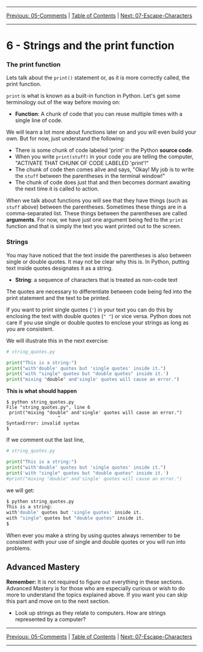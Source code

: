 <!-- Navigation -->

---

[Previous: 05-Comments](./05-Comments.md) | [Table of Contents](./00-Table-of-Contents.md) | [Next: 07-Escape-Characters](./07-Escape-Characters.md)

---
<!-- End Navigation -->

<!-- How to make text appear on hover <span title="I am hovering over the text">This is the text I want to have a mousover</span> -->

# 6 - Strings and the print function

###  The print function 

Lets talk about the `print()` statement or, as it is more correctly called, the print function.

`print` is what is known as a built-in function in Python. Let's get some terminology out of the way before moving on:

- **Function**: A chunk of code that you can reuse multiple times with a single line of code.

We will learn a lot more about functions later on and you will even build your own. But for now, just understand the following:

- There is some chunk of code labeled 'print' in the Python <span title="source code: Text files written in a particular programming language. Not to be confused with the program itself.">**source code**</span>.
- When you write `print(stuff)` in your code you 
  are telling the computer, "ACTIVATE THAT CHUNK OF CODE LABELED 'print'!"
- The chunk of code then comes alive and says,
  "Okay! My job is to write the `stuff` between the parentheses  in the terminal
  window!"
- The chunk of code does just that and then becomes dormant awaiting 
  the next time it is called to action. 

When we talk about functions you will see that they have things (such as `stuff` above) between the parentheses. Sometimes these things are in a comma-separated list. These things between the parentheses are called <span title="arguments: Values and variables passed into a function.">**arguments**</span>. For now, we have just one argument being fed to the `print` function and that is simply the text you want printed out to the screen. 

### Strings

You may have noticed that the text inside the parentheses is also between single or double quotes. It may not be clear why this is. In Python, putting text inside quotes designates it as a string.

- **String**: a sequence of characters that is treated as non-code
  text

The quotes are necessary to differentiate between code being fed into the print
statement and the text to be printed.

If you want to print single quotes (`'`) in your text you can do this by enclosing the text with double quotes (`" "`) or vice versa. Python does not care if you use single or double quotes to enclose your strings as long as you are consistent.

We will illustrate this in the next exercise:

```python
# string_quotes.py

print("This is a string:")
print("with'double' quotes but 'single quotes' inside it.")
print('with "single" quotes but "double quotes" inside it.')
print("mixing "double" and'single' quotes will cause an error.")
```

**This is what should happen**

```
$ python string_quotes.py
File "string_quotes.py", line 6
 print("mixing "double" and'single' quotes will cause an error.")
                   ^
SyntaxError: invalid syntax
$
```

If we comment out the last line,

```python
# string_quotes.py

print("This is a string:")
print("with'double' quotes but 'single quotes' inside it.")
print('with "single" quotes but "double quotes" inside it.')
#print("mixing "double" and'single' quotes will cause an error.")
```

we will get:

```bash
$ python string_quotes.py
This is a string:
with'double' quotes but 'single quotes' inside it.
with "single" quotes but "double quotes" inside it.
$
```

When ever you make a string by using quotes always remember to be consistent 
with your use of single and double quotes or you will run into problems.

## Advanced Mastery

**Remember:** It is not required to figure out everything in these sections. Advanced Mastery is for those who are especially curious or wish to do more to understand the topics explained above. If you want you can skip this part and move on to the next section.

- Look up strings as they relate to computers. How are strings represented by a computer?

<!-- Navigation -->

---

[Previous: 05-Comments](./05-Comments.md) | [Table of Contents](./00-Table-of-Contents.md) | [Next: 07-Escape-Characters](./07-Escape-Characters.md)

---
<!-- End Navigation -->
